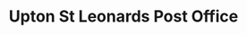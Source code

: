 ---
title: "Upton St Leonards Post Office"
url: /gloucester/upton-st-leonards-post-office/
shop: convenience
---